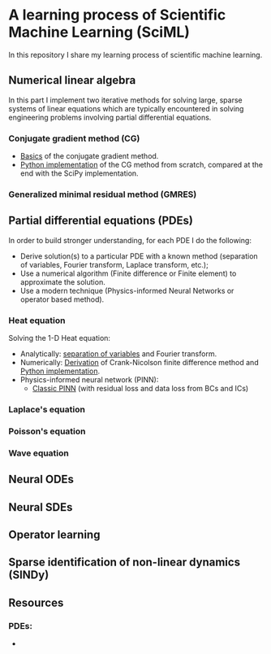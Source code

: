# A learning process of Scientific Machine Learning (SciML)

In this repository I share my learning process of scientific machine learning.

## Numerical linear algebra

In this part I implement two iterative methods for solving large, sparse systems of linear equations which are typically encountered in solving engineering problems involving partial differential equations.

### Conjugate gradient method (CG)

- [Basics](https://github.com/pero-jolak/studying-scientific-ml/blob/main/Numerical%20linear%20algebra/Conjugate%20gradient%20method/Conjugate%20gradient%20method.pdf) of the conjugate gradient method.
- [Python implementation](https://github.com/pero-jolak/studying-scientific-ml/blob/main/Numerical%20linear%20algebra/Conjugate%20gradient%20method/conjugate_gradient_method.ipynb) of the CG method from scratch, compared at the end with the SciPy implementation.

### Generalized minimal residual method (GMRES)


## Partial differential equations (PDEs)

In order to build stronger understanding, for each PDE I do the following:

- Derive solution(s) to a particular PDE with a known method (separation of variables, Fourier transform, Laplace transform, etc.);
- Use a numerical algorithm (Finite difference or Finite element) to approximate the solution.
- Use a modern technique (Physics-informed Neural Networks or operator based method).

### Heat equation

Solving the 1-D Heat equation:
- Analytically: [separation of variables](https://github.com/pero-jolak/studying-scientific-ml/blob/main/Partial%20differential%20equations%20(PDEs)/Heat%20equation/heat_eq_analytic.pdf) and Fourier transform.
- Numerically: [Derivation](https://github.com/pero-jolak/studying-scientific-ml/blob/main/Partial%20differential%20equations%20(PDEs)/Heat%20equation/Crank-Nicolson-derivation.pdf) of Crank-Nicolson finite difference method and [Python implementation](https://github.com/pero-jolak/studying-scientific-ml/blob/main/Partial%20differential%20equations%20(PDEs)/Heat%20equation/heat_equation_crank_nicolson.ipynb).
- Physics-informed neural network (PINN):
  - [Classic PINN](https://github.com/pero-jolak/studying-scientific-ml/blob/main/Partial%20differential%20equations%20(PDEs)/Heat%20equation/pinn_heat_equation.ipynb) (with residual loss and data loss from BCs and ICs)

### Laplace's equation

### Poisson's equation

### Wave equation

## Neural ODEs

## Neural SDEs

## Operator learning

## Sparse identification of non-linear dynamics (SINDy)


## Resources

### PDEs:

-  
